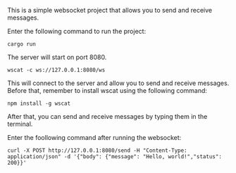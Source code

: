 This is a simple websocket project that allows you to send and receive messages.

Enter the following command to run the project:<br>

```cargo run```

The server will start on port 8080.

```wscat -c ws://127.0.0.1:8080/ws```<br>

This will connect to the server and allow you to send and receive messages. Before that, remember to install wscat using the following command:<br>

```npm install -g wscat```

After that, you can send and receive messages by typing them in the terminal.

Enter the foollowing command after running the websocket:<br>

```curl -X POST http://127.0.0.1:8080/send -H "Content-Type: application/json" -d '{"body": {"message": "Hello, world!","status": 200}}'```